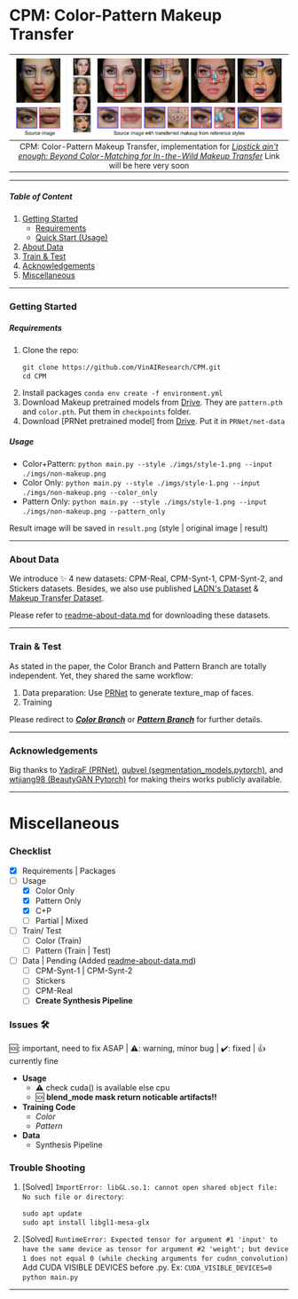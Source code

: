 # CPM: Color-Pattern Makeup Transfer

| ![teaser.png](./imgs/teaser.png) | 
|:--:| 
| CPM: Color-Pattern Makeup Transfer, implementation for *[Lipstick ain't enough: Beyond Color-Matching for In-the-Wild Makeup Transfer]()* Link will be here very soon |

---

##### Table of Content

1. [Getting Started](#getting-started)
	- [Requirements](#requirements)
	- [Quick Start (Usage)](#usage)
1. [About Data](#about-data)
1. [Train & Test](#train---test)
1. [Acknowledgements](#acknowledgements)
1. [Miscellaneous](#miscellaneous)

---

### Getting Started

##### Requirements

1. Clone the repo:
	```
	git clone https://github.com/VinAIResearch/CPM.git
	cd CPM
	```
1. Install packages `conda env create -f environment.yml`
1. Download Makeup pretrained models from [Drive](https://drive.google.com/drive/folders/1dagiuultGgDd_QNikMTrNlmCmWEaFV_N?usp=sharing). They are `pattern.pth` and `color.pth`. Put them in `checkpoints` folder.
1. Download [PRNet pretrained model] from [Drive](https://drive.google.com/file/d/1UoE-XuW1SDLUjZmJPkIZ1MLxvQFgmTFH/view). Put it in `PRNet/net-data`
##### Usage

- Color+Pattern: `python main.py --style ./imgs/style-1.png --input ./imgs/non-makeup.png`
- Color Only: `python main.py --style ./imgs/style-1.png --input ./imgs/non-makeup.png --color_only`
- Pattern Only: `python main.py --style ./imgs/style-1.png --input ./imgs/non-makeup.png --pattern_only`

Result image will be saved in `result.png` (style | original image | result)

---

### About Data

We introduce ✨ 4 new datasets: CPM-Real, CPM-Synt-1, CPM-Synt-2, and Stickers datasets. Besides, we also use published [LADN's Dataset](https://georgegu1997.github.io/LADN-project-page/) & [Makeup Transfer Dataset](http://liusi-group.com/projects/BeautyGAN).

Please refer to [readme-about-data.md](./readme-about-data.md) for downloading these datasets.

---

### Train & Test


As stated in the paper, the Color Branch and Pattern Branch are totally independent. Yet, they shared the same workflow:

1. Data preparation: Use [PRNet](https://github.com/YadiraF/PRNet) to generate texture_map of faces.
1. Training

Please redirect to [***Color Branch***](./Color) or [***Pattern Branch***](./Pattern) for further details.

---

### Acknowledgements

Big thanks to [YadiraF (PRNet)](https://github.com/YadiraF/PRNet), [qubvel (segmentation_models.pytorch)](https://github.com/qubvel/segmentation_models.pytorch), and [wtjiang98 (BeautyGAN Pytorch)](https://github.com/wtjiang98/BeautyGAN_pytorch) for making theirs works publicly available.

---

# Miscellaneous

### Checklist

- [x] Requirements | Packages
- [ ] Usage
	- [x] Color Only
	- [x] Pattern Only
	- [x] C+P
	- [ ] Partial | Mixed
- [ ] Train/ Test
	- [ ] Color (Train)
	- [ ] Pattern (Train | Test)
- [ ] Data | Pending (Added [readme-about-data.md](./readme-about-data.md))
	- [ ] CPM-Synt-1 | CPM-Synt-2
	- [ ] Stickers
	- [ ] CPM-Real
	- [ ] **Create Synthesis Pipeline**

### Issues 🛠️

🆘: important, need to fix ASAP | ⚠️: warning, minor bug | ✔️: fixed | 👍 currently fine

- **Usage**
	- ⚠️ check cuda() is available else cpu
	- 🆘 **blend_mode mask return noticable artifacts!!**
- **Training Code**
	- *Color*
	- *Pattern*
- **Data**
	- Synthesis Pipeline

### Trouble Shooting

1. [Solved] `ImportError: libGL.so.1: cannot open shared object file: No such file or directory`:
	```
	sudo apt update
	sudo apt install libgl1-mesa-glx
	```
1. [Solved] `RuntimeError: Expected tensor for argument #1 'input' to have the same device as tensor for argument #2 'weight'; but device 1 does not equal 0 (while checking arguments for cudnn_convolution)`
	Add CUDA VISIBLE DEVICES before .py. Ex: `CUDA_VISIBLE_DEVICES=0 python main.py`

---
